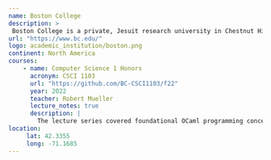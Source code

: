 ```yaml
---
name: Boston College 
description: >
 Boston College is a private, Jesuit research university in Chestnut Hill, Massachusetts. Founded in 1863, the university has more than 9,300 full-time undergraduates and nearly 5,000 graduate students. 
url: "https://www.bc.edu/"
logo: academic_institution/boston.png
continent: North America
courses:
    - name: Computer Science 1 Honors
      acronym: CSCI 1103
      url: "https://github.com/BC-CSCI1103/f22"
      year: 2022
      teacher: Robert Mueller
      lecture_notes: true
      description: |
        The lecture series covered foundational OCaml programming concepts such as functions, recursion, and lists. It advanced into sorting algorithms, binary trees, and storage architecture. This series also explored hardware concepts like numeral systems, logic gates, and virtual machines. The course concluded with imperative features and dynamic storage diagrams.
location:
     lat: 42.3355
     long: -71.1685
---
```


